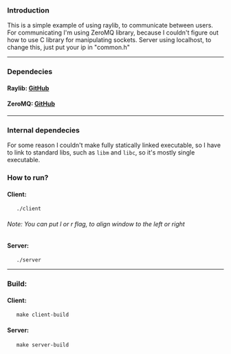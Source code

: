 ### Introduction

This is a simple example of using raylib, to communicate between users.
For communicating I'm using ZeroMQ library, because I couldn't figure out
how to use C library for manipulating sockets. Server using localhost, to
change this, just put your ip in "common.h"

---

### Dependecies

#### Raylib: [GitHub](https://github.com/raysan5/raylib "GitHub")

#### ZeroMQ: [GitHub](https://github.com/zeromq/libzmq "GitHub")

---

### Internal dependecies

For some reason I couldn't make fully statically linked executable,
so I have to link to standard libs, such as `libm` and `libc`, so it's mostly single executable.

### How to run?

#### Client:

```console
   ./client
```

###### Note: You can put l or r flag, to align window to the left or right

#### Server:

```console
   ./server
```

---

### Build:

#### Client:

```console
   make client-build
```

#### Server:

```console
   make server-build
```
